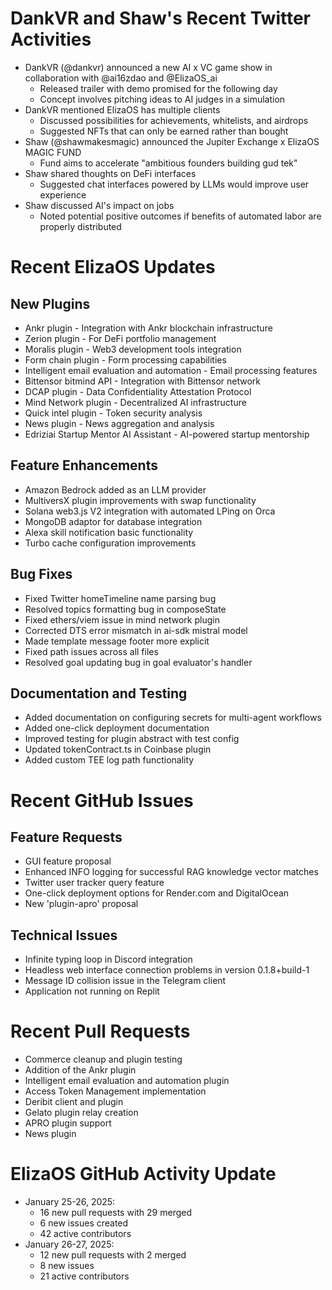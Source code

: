 # DankVR and Shaw's Recent Twitter Activities

- DankVR (@dankvr) announced a new AI x VC game show in collaboration with @ai16zdao and @ElizaOS_ai
  - Released trailer with demo promised for the following day
  - Concept involves pitching ideas to AI judges in a simulation
- DankVR mentioned ElizaOS has multiple clients
  - Discussed possibilities for achievements, whitelists, and airdrops
  - Suggested NFTs that can only be earned rather than bought
- Shaw (@shawmakesmagic) announced the Jupiter Exchange x ElizaOS MAGIC FUND
  - Fund aims to accelerate "ambitious founders building gud tek"
- Shaw shared thoughts on DeFi interfaces
  - Suggested chat interfaces powered by LLMs would improve user experience
- Shaw discussed AI's impact on jobs
  - Noted potential positive outcomes if benefits of automated labor are properly distributed

# Recent ElizaOS Updates

## New Plugins
- Ankr plugin - Integration with Ankr blockchain infrastructure
- Zerion plugin - For DeFi portfolio management
- Moralis plugin - Web3 development tools integration
- Form chain plugin - Form processing capabilities
- Intelligent email evaluation and automation - Email processing features
- Bittensor bitmind API - Integration with Bittensor network
- DCAP plugin - Data Confidentiality Attestation Protocol
- Mind Network plugin - Decentralized AI infrastructure
- Quick intel plugin - Token security analysis
- News plugin - News aggregation and analysis
- Edriziai Startup Mentor AI Assistant - AI-powered startup mentorship

## Feature Enhancements
- Amazon Bedrock added as an LLM provider
- MultiversX plugin improvements with swap functionality
- Solana web3.js V2 integration with automated LPing on Orca
- MongoDB adaptor for database integration
- Alexa skill notification basic functionality
- Turbo cache configuration improvements

## Bug Fixes
- Fixed Twitter homeTimeline name parsing bug
- Resolved topics formatting bug in composeState
- Fixed ethers/viem issue in mind network plugin
- Corrected DTS error mismatch in ai-sdk mistral model
- Made template message footer more explicit
- Fixed path issues across all files
- Resolved goal updating bug in goal evaluator's handler

## Documentation and Testing
- Added documentation on configuring secrets for multi-agent workflows
- Added one-click deployment documentation
- Improved testing for plugin abstract with test config
- Updated tokenContract.ts in Coinbase plugin
- Added custom TEE log path functionality

# Recent GitHub Issues

## Feature Requests
- GUI feature proposal
- Enhanced INFO logging for successful RAG knowledge vector matches
- Twitter user tracker query feature
- One-click deployment options for Render.com and DigitalOcean
- New 'plugin-apro' proposal

## Technical Issues
- Infinite typing loop in Discord integration
- Headless web interface connection problems in version 0.1.8+build-1
- Message ID collision issue in the Telegram client
- Application not running on Replit

# Recent Pull Requests

- Commerce cleanup and plugin testing
- Addition of the Ankr plugin
- Intelligent email evaluation and automation plugin
- Access Token Management implementation
- Deribit client and plugin
- Gelato plugin relay creation
- APRO plugin support
- News plugin

# ElizaOS GitHub Activity Update

- January 25-26, 2025:
  - 16 new pull requests with 29 merged
  - 6 new issues created
  - 42 active contributors
- January 26-27, 2025:
  - 12 new pull requests with 2 merged
  - 8 new issues
  - 21 active contributors